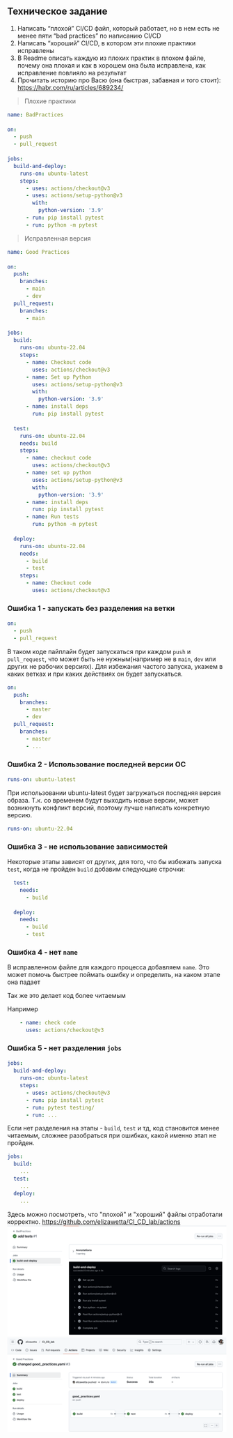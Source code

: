 ## Техническое задание 
1. Написать “плохой” CI/CD файл, который работает, но в нем есть не менее пяти “bad practices” по написанию CI/CD
2. Написать “хороший” CI/CD, в котором эти плохие практики исправлены
3. В Readme описать каждую из плохих практик в плохом файле, почему она плохая и как в хорошем она была исправлена, как исправление повлияло на результат
4. Прочитать историю про Васю (она быстрая, забавная и того стоит): https://habr.com/ru/articles/689234/

> Плохие практики 
```yaml
name: BadPractices

on:
  - push
  - pull_request

jobs:
  build-and-deploy:
    runs-on: ubuntu-latest
    steps:
      - uses: actions/checkout@v3
      - uses: actions/setup-python@v3
        with:
          python-version: '3.9'
      - run: pip install pytest
      - run: python -m pytest
```

> Исправленная версия
```yaml
name: Good Practices

on:
  push:
    branches:
      - main
      - dev
  pull_request:
    branches:
      - main

jobs:
  build:
    runs-on: ubuntu-22.04
    steps:
      - name: Checkout code
        uses: actions/checkout@v3
      - name: Set up Python
        uses: actions/setup-python@v3
        with:
          python-version: '3.9'
      - name: install deps
        run: pip install pytest

  test:
    runs-on: ubuntu-22.04
    needs: build
    steps:
      - name: checkout code
        uses: actions/checkout@v3
      - name: set up python
        uses: actions/setup-python@v3
        with:
          python-version: '3.9'
      - name: install deps
        run: pip install pytest
      - name: Run tests
        run: python -m pytest

  deploy:
    runs-on: ubuntu-22.04
    needs: 
      - build
      - test
    steps:
      - name: Checkout code
        uses: actions/checkout@v3
```
### Ошибка 1 - запускать без разделения на ветки 
```yaml
on:
  - push
  - pull_request
```
В таком коде пайплайн будет запускаться при каждом `push` и `pull_request`, что может быть не нужным(например не в `main`, `dev` или других не рабочих версиях). Для избежания частого запуска, укажем в каких ветках и при каких действиях он будет запускаться.

```yaml
on:
  push:
    branches:
      - master
      - dev 
  pull_request:
    branches:
      - master
      - ...
```

### Ошибка 2 - Использование последней версии ОС
```yaml
runs-on: ubuntu-latest
```
При использовании ubuntu-latest будет загружаться последняя версия образа. Т.к. со временем будут выходить новые версии, может возникнуть конфликт версий, поэтому лучше написать конкретную версию. 
```yaml
runs-on: ubuntu-22.04
```

### Ошибка 3 - не использование зависимостей
Некоторые этапы зависят от других, для того, что бы избежать запуска `test`, когда не пройден `build` добавим следующие строчки:
```yaml
  test:
    needs:
      - build

  deploy:
    needs:
      - build
      - test
```
### Ошибка 4 - нет `name`
В исправленном файле для каждого процесса добавляем `name`. Это может помочь быстрее поймать ошибку и определить, на каком этапе она падает

Так же это делает код более читаемым

Например
```yaml
    - name: check code
      uses: actions/checkout@v3
```

### Ошибка 5 - нет разделения `jobs`

```yaml
jobs:
  build-and-deploy:
    runs-on: ubuntu-latest
    steps:
      - uses: actions/checkout@v3
      - run: pip install pytest
      - run: pytest testing/
      - run: ...
```
Если нет разделения на этапы - `build`, `test` и тд, код становится менее читаемым, сложнее разобраться при ошибках, какой именно этап не пройден. 

```yaml
jobs:
  build:
    ...
  test:
    ...
  deploy:
    ...
```

Здесь можно посмотреть, что "плохой" и "хороший" файлы отработали корректно.
https://github.com/elizawetta/CI_CD_lab/actions
![](files/bad_cicd.png)
![](files/good_cicd.png)

